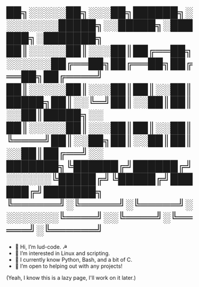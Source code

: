 ██╗░░░░░██╗░░░██╗██████╗░░░░░░░░█████╗░░█████╗░██████╗░███████╗
██║░░░░░██║░░░██║██╔══██╗░░░░░░██╔══██╗██╔══██╗██╔══██╗██╔════╝
██║░░░░░██║░░░██║██║░░██║█████╗██║░░╚═╝██║░░██║██║░░██║█████╗░░
██║░░░░░██║░░░██║██║░░██║╚════╝██║░░██╗██║░░██║██║░░██║██╔══╝░░
███████╗╚██████╔╝██████╔╝░░░░░░╚█████╔╝╚█████╔╝██████╔╝███████╗
╚══════╝░╚═════╝░╚═════╝░░░░░░░░╚════╝░░╚════╝░╚═════╝░╚══════╝
===============================================================
- 👋 Hi, I’m lud-code.  ☭
- 👀 I’m interested in Linux and scripting.
- 🌱 I currently know Python, Bash, and a bit of C.
- 💞️ I’m open to helping out with any projects!

(Yeah, I know this is a lazy page, I'll work on it later.)
